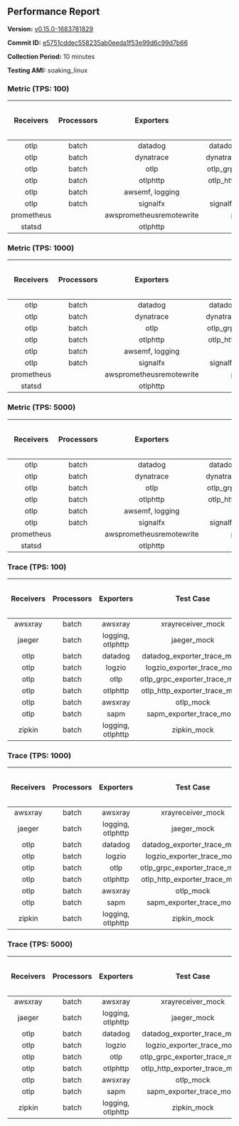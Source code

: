 ## Performance Report

**Version:** [v0.15.0-1683781829](https://github.com/aws-observability/aws-otel-collector/releases/tag/v0.15.0-1683781829)

**Commit ID:** [e5751cddec558235ab0eeda1f53e99d6c99d7b66](https://github.com/aws-observability/aws-otel-collector/commit/e5751cddec558235ab0eeda1f53e99d6c99d7b66)

**Collection Period:** 10 minutes

**Testing AMI:** soaking_linux


### Metric (TPS: 100)
| Receivers | Processors | Exporters | Test Case | Data Type | Instance Type | Avg CPU Usage (Percent) | Avg Memory Usage (Megabytes) | Max CPU Usage (Percent) | Max Memory Usage (Megabytes) |
|:---------:|:----------:|:---------:|:---------:|:---------:|:-------------:|:-----------------------:|:----------------------------:|:-----------------------:|:----------------------------:|
| otlp | batch | datadog | datadog_exporter_metric_mock | otlp | m5.2xlarge | 0.05 | 61.49 | 0.20 | 62.22 |
| otlp | batch | dynatrace | dynatrace_exporter_metric_mock | otlp | m5.2xlarge | 0.05 | 59.00 | 0.20 | 59.15 |
| otlp | batch | otlp | otlp_grpc_exporter_metric_mock | otlp | m5.2xlarge | 0.04 | 58.89 | 0.20 | 59.15 |
| otlp | batch | otlphttp | otlp_http_exporter_metric_mock | otlp | m5.2xlarge | 0.04 | 58.66 | 0.20 | 59.20 |
| otlp | batch | awsemf, logging | otlp_metric_mock | otlp | m5.2xlarge | 0.04 | 58.91 | 0.20 | 59.03 |
| otlp | batch | signalfx | signalfx_exporter_metric_mock | otlp | m5.2xlarge | 0.06 | 61.30 | 0.20 | 62.10 |
| prometheus |  | awsprometheusremotewrite | prometheus_mock | prometheus | m5.2xlarge | 0.13 | 72.42 | 0.40 | 73.61 |
| statsd |  | otlphttp | statsd_mock | statsd | m5.2xlarge | 0.01 | 58.25 | 0.20 | 58.25 |

### Metric (TPS: 1000)
| Receivers | Processors | Exporters | Test Case | Data Type | Instance Type | Avg CPU Usage (Percent) | Avg Memory Usage (Megabytes) | Max CPU Usage (Percent) | Max Memory Usage (Megabytes) |
|:---------:|:----------:|:---------:|:---------:|:---------:|:-------------:|:-----------------------:|:----------------------------:|:-----------------------:|:----------------------------:|
| otlp | batch | datadog | datadog_exporter_metric_mock | otlp | m5.2xlarge | 0.05 | 61.63 | 0.30 | 62.43 |
| otlp | batch | dynatrace | dynatrace_exporter_metric_mock | otlp | m5.2xlarge | 0.04 | 57.51 | 0.10 | 57.78 |
| otlp | batch | otlp | otlp_grpc_exporter_metric_mock | otlp | m5.2xlarge | 0.03 | 59.00 | 0.10 | 59.33 |
| otlp | batch | otlphttp | otlp_http_exporter_metric_mock | otlp | m5.2xlarge | 0.04 | 59.42 | 0.20 | 60.34 |
| otlp | batch | awsemf, logging | otlp_metric_mock | otlp | m5.2xlarge | 0.04 | 58.92 | 0.20 | 59.56 |
| otlp | batch | signalfx | signalfx_exporter_metric_mock | otlp | m5.2xlarge | 0.05 | 61.72 | 0.20 | 62.12 |
| prometheus |  | awsprometheusremotewrite | prometheus_mock | prometheus | m5.2xlarge | 1.41 | 106.34 | 2.70 | 114.83 |
| statsd |  | otlphttp | statsd_mock | statsd | m5.2xlarge | 0.02 | 59.92 | 0.10 | 60.33 |

### Metric (TPS: 5000)
| Receivers | Processors | Exporters | Test Case | Data Type | Instance Type | Avg CPU Usage (Percent) | Avg Memory Usage (Megabytes) | Max CPU Usage (Percent) | Max Memory Usage (Megabytes) |
|:---------:|:----------:|:---------:|:---------:|:---------:|:-------------:|:-----------------------:|:----------------------------:|:-----------------------:|:----------------------------:|
| otlp | batch | datadog | datadog_exporter_metric_mock | otlp | m5.2xlarge | 0.05 | 63.66 | 0.30 | 64.47 |
| otlp | batch | dynatrace | dynatrace_exporter_metric_mock | otlp | m5.2xlarge | 0.04 | 58.79 | 0.20 | 59.27 |
| otlp | batch | otlp | otlp_grpc_exporter_metric_mock | otlp | m5.2xlarge | 0.04 | 59.81 | 0.20 | 60.48 |
| otlp | batch | otlphttp | otlp_http_exporter_metric_mock | otlp | m5.2xlarge | 0.04 | 59.72 | 0.20 | 59.82 |
| otlp | batch | awsemf, logging | otlp_metric_mock | otlp | m5.2xlarge | 0.04 | 59.35 | 0.20 | 59.41 |
| otlp | batch | signalfx | signalfx_exporter_metric_mock | otlp | m5.2xlarge | 0.05 | 61.28 | 0.20 | 61.56 |
| prometheus |  | awsprometheusremotewrite | prometheus_mock | prometheus | m5.2xlarge | 7.56 | 259.73 | 15.50 | 282.08 |
| statsd |  | otlphttp | statsd_mock | statsd | m5.2xlarge | 0.02 | 58.64 | 0.10 | 59.06 |

### Trace (TPS: 100)
| Receivers | Processors | Exporters | Test Case | Data Type | Instance Type | Avg CPU Usage (Percent) | Avg Memory Usage (Megabytes) | Max CPU Usage (Percent) | Max Memory Usage (Megabytes) |
|:---------:|:----------:|:---------:|:---------:|:---------:|:-------------:|:-----------------------:|:----------------------------:|:-----------------------:|:----------------------------:|
| awsxray | batch | awsxray | xrayreceiver_mock | xray | m5.2xlarge | 4.55 | 142.17 | 5.80 | 210.30 |
| jaeger | batch | logging, otlphttp | jaeger_mock | jaeger | m5.2xlarge | 2.49 | 75.90 | 2.80 | 77.72 |
| otlp | batch | datadog | datadog_exporter_trace_mock | otlp | m5.2xlarge | 5.39 | 72.49 | 6.20 | 74.65 |
| otlp | batch | logzio | logzio_exporter_trace_mock | otlp | m5.2xlarge | 3.30 | 90.05 | 3.80 | 92.18 |
| otlp | batch | otlp | otlp_grpc_exporter_trace_mock | otlp | m5.2xlarge | 3.89 | 129.95 | 5.20 | 187.52 |
| otlp | batch | otlphttp | otlp_http_exporter_trace_mock | otlp | m5.2xlarge | 3.11 | 70.26 | 3.70 | 70.62 |
| otlp | batch | awsxray | otlp_mock | otlp | m5.2xlarge | 4.73 | 71.88 | 5.10 | 73.12 |
| otlp | batch | sapm | sapm_exporter_trace_mock | otlp | m5.2xlarge | 3.21 | 84.36 | 3.40 | 84.94 |
| zipkin | batch | logging, otlphttp | zipkin_mock | zipkin | m5.2xlarge | 5.75 | 78.45 | 7.00 | 82.92 |

### Trace (TPS: 1000)
| Receivers | Processors | Exporters | Test Case | Data Type | Instance Type | Avg CPU Usage (Percent) | Avg Memory Usage (Megabytes) | Max CPU Usage (Percent) | Max Memory Usage (Megabytes) |
|:---------:|:----------:|:---------:|:---------:|:---------:|:-------------:|:-----------------------:|:----------------------------:|:-----------------------:|:----------------------------:|
| awsxray | batch | awsxray | xrayreceiver_mock | xray | m5.2xlarge | 25.83 | 529.63 | 33.50 | 855.18 |
| jaeger | batch | logging, otlphttp | jaeger_mock | jaeger | m5.2xlarge | 17.63 | 148.34 | 22.37 | 182.47 |
| otlp | batch | datadog | datadog_exporter_trace_mock | otlp | m5.2xlarge | 32.76 | 75.01 | 33.40 | 75.95 |
| otlp | batch | logzio | logzio_exporter_trace_mock | otlp | m5.2xlarge | 28.61 | 101.94 | 30.51 | 107.25 |
| otlp | batch | otlp | otlp_grpc_exporter_trace_mock | otlp | m5.2xlarge | 30.14 | 698.77 | 41.72 | 1222.16 |
| otlp | batch | otlphttp | otlp_http_exporter_trace_mock | otlp | m5.2xlarge | 26.67 | 72.05 | 27.51 | 72.62 |
| otlp | batch | awsxray | otlp_mock | otlp | m5.2xlarge | 36.44 | 76.65 | 46.69 | 78.46 |
| otlp | batch | sapm | sapm_exporter_trace_mock | otlp | m5.2xlarge | 25.79 | 86.72 | 26.90 | 87.14 |
| zipkin | batch | logging, otlphttp | zipkin_mock | zipkin | m5.2xlarge | 29.63 | 486.71 | 37.06 | 615.61 |

### Trace (TPS: 5000)
| Receivers | Processors | Exporters | Test Case | Data Type | Instance Type | Avg CPU Usage (Percent) | Avg Memory Usage (Megabytes) | Max CPU Usage (Percent) | Max Memory Usage (Megabytes) |
|:---------:|:----------:|:---------:|:---------:|:---------:|:-------------:|:-----------------------:|:----------------------------:|:-----------------------:|:----------------------------:|
| awsxray | batch | awsxray | xrayreceiver_mock | xray | m5.2xlarge | 38.39 | 700.72 | 53.31 | 1234.17 |
| jaeger | batch | logging, otlphttp | jaeger_mock | jaeger | m5.2xlarge | 17.31 | 171.06 | 22.59 | 201.42 |
| otlp | batch | datadog | datadog_exporter_trace_mock | otlp | m5.2xlarge | 127.10 | 82.51 | 130.40 | 84.43 |
| otlp | batch | logzio | logzio_exporter_trace_mock | otlp | m5.2xlarge | 120.74 | 125.26 | 122.86 | 132.51 |
| otlp | batch | otlp | otlp_grpc_exporter_trace_mock | otlp | m5.2xlarge | 126.56 | 3137.77 | 194.63 | 6079.00 |
| otlp | batch | otlphttp | otlp_http_exporter_trace_mock | otlp | m5.2xlarge | 117.80 | 76.41 | 120.88 | 77.45 |
| otlp | batch | awsxray | otlp_mock | otlp | m5.2xlarge | 143.72 | 15403.34 | 467.20 | 25595.86 |
| otlp | batch | sapm | sapm_exporter_trace_mock | otlp | m5.2xlarge | 101.48 | 90.46 | 103.46 | 92.32 |
| zipkin | batch | logging, otlphttp | zipkin_mock | zipkin | m5.2xlarge | 30.92 | 517.57 | 38.02 | 566.15 |
